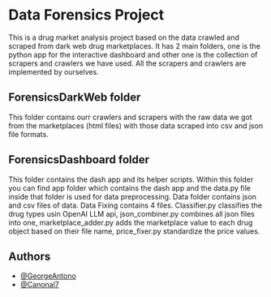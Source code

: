
# Data Forensics Project

This is a drug market analysis project based on the data crawled and scraped from dark web drug marketplaces. It has 2 main folders, one is the python app for the interactive dashboard and other one is the collection of scrapers and crawlers we have used. All the scrapers and crawlers are implemented by ourselves.




## ForensicsDarkWeb folder
This folder contains ourr crawlers and scrapers with the raw data we got from the marketplaces (html files) with those data scraped into csv and json file formats.

## ForensicsDashboard folder
This folder contains the dash app and its helper scripts. Within this folder you can find app folder which contains the dash app and the data.py file inside that folder is used for data preprocessing. Data folder contains json and csv files of data. Data Fixing contains 4 files. Classifier.py classifies the drug types usin OpenAI LLM api, json_combiner.py combines all json files into one, marketplace_adder.py adds the marketplace value to each drug object based on their file name, price_fixer.py standardize the price values. 




## Authors

- [@GeorgeAntono](https://www.github.com/GeorgeAntono)
- [@Canonal7](https://www.github.com/Canonal7)


